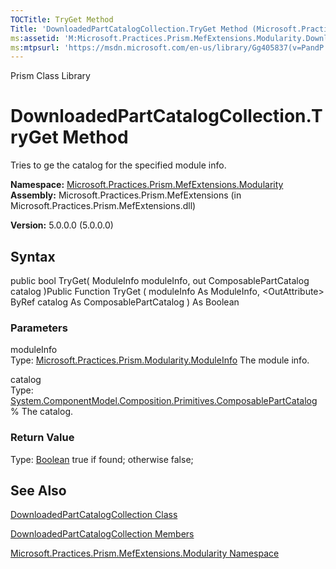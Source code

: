 ```yaml
---
TOCTitle: TryGet Method
Title: 'DownloadedPartCatalogCollection.TryGet Method (Microsoft.Practices.Prism.MefExtensions.Modularity)'
ms:assetid: 'M:Microsoft.Practices.Prism.MefExtensions.Modularity.DownloadedPartCatalogCollection.TryGet(Microsoft.Practices.Prism.Modularity.ModuleInfo,System.ComponentModel.Composition.Primitives.ComposablePartCatalog@)'
ms:mtpsurl: 'https://msdn.microsoft.com/en-us/library/Gg405837(v=PandP.50)'
---
```


Prism Class Library

DownloadedPartCatalogCollection.TryGet Method
=================================================

Tries to ge the catalog for the specified module info.

**Namespace:** [Microsoft.Practices.Prism.MefExtensions.Modularity](https://msdn.microsoft.com/library/microsoft.practices.prism.mefextensions.modularity)
**Assembly:** Microsoft.Practices.Prism.MefExtensions (in Microsoft.Practices.Prism.MefExtensions.dll)

**Version:** 5.0.0.0 (5.0.0.0)

## Syntax


public bool TryGet( ModuleInfo moduleInfo, out ComposablePartCatalog catalog )Public Function TryGet ( moduleInfo As ModuleInfo, &lt;OutAttribute&gt; ByRef catalog As ComposablePartCatalog ) As Boolean

### Parameters

moduleInfo  
Type: [Microsoft.Practices.Prism.Modularity.ModuleInfo](https://msdn.microsoft.com/library/microsoft.practices.prism.modularity.moduleinfo)
The module info.

catalog  
Type: [System.ComponentModel.Composition.Primitives.ComposablePartCatalog](http://msdn.microsoft.com/en-us/library/dd454614)%
The catalog.

### Return Value

Type: [Boolean](http://msdn.microsoft.com/en-us/library/a28wyd50)
true if found; otherwise false;

See Also
--------


[DownloadedPartCatalogCollection Class](https://msdn.microsoft.com/library/microsoft.practices.prism.mefextensions.modularity.downloadedpartcatalogcollection)

[DownloadedPartCatalogCollection Members](https://msdn.microsoft.com/allmembers.t:microsoft.practices.prism.mefextensions.modularity.downloadedpartcatalogcollection)

[Microsoft.Practices.Prism.MefExtensions.Modularity Namespace](https://msdn.microsoft.com/library/microsoft.practices.prism.mefextensions.modularity)
